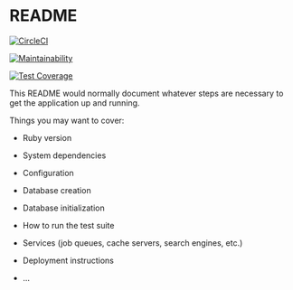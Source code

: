 # README

[![CircleCI](https://circleci.com/gh/kemenag-sumteng/bdd/tree/master.svg?style=svg)](https://circleci.com/gh/kemenag-sumteng/bdd/tree/master)

[![Maintainability](https://api.codeclimate.com/v1/badges/5f3e16bb72f92fdfe4e9/maintainability)](https://codeclimate.com/github/kemenag-sumteng/bdd/maintainability)

[![Test Coverage](https://api.codeclimate.com/v1/badges/5f3e16bb72f92fdfe4e9/test_coverage)](https://codeclimate.com/github/kemenag-sumteng/bdd/test_coverage)

This README would normally document whatever steps are necessary to get the
application up and running.

Things you may want to cover:

* Ruby version

* System dependencies

* Configuration

* Database creation

* Database initialization

* How to run the test suite

* Services (job queues, cache servers, search engines, etc.)

* Deployment instructions

* ...
